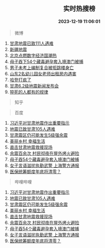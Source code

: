 <div align="center"><h2>实时热搜榜</h2><h4>2023-12-19 11:06:01</h4></div>

> 微博  

1. [甘肃地震已致111人遇难](https://s.weibo.com/weibo?q=%23%E7%94%98%E8%82%83%E5%9C%B0%E9%9C%87%E5%B7%B2%E8%87%B4111%E4%BA%BA%E9%81%87%E9%9A%BE%23&t=31&band_rank=1&Refer=top)<br />
2. [新疆地震](https://s.weibo.com/weibo?q=%23%E6%96%B0%E7%96%86%E5%9C%B0%E9%9C%87%23&t=31&band_rank=2&Refer=top)<br />
3. [北京点燃数字经济国潮热](https://s.weibo.com/weibo?q=%23%E5%8C%97%E4%BA%AC%E7%82%B9%E7%87%83%E6%95%B0%E5%AD%97%E7%BB%8F%E6%B5%8E%E5%9B%BD%E6%BD%AE%E7%83%AD%23&t=31&band_rank=3&Refer=top)<br />
4. [母子吞下54个藏毒避孕套入境澳门被捕](https://s.weibo.com/weibo?q=%23%E6%AF%8D%E5%AD%90%E5%90%9E%E4%B8%8B54%E4%B8%AA%E8%97%8F%E6%AF%92%E9%81%BF%E5%AD%95%E5%A5%97%E5%85%A5%E5%A2%83%E6%BE%B3%E9%97%A8%E8%A2%AB%E6%8D%95%23&t=31&band_rank=4&Refer=top)<br />
5. [男子未考上编制复合被拒跳楼身亡](https://s.weibo.com/weibo?q=%23%E7%94%B7%E5%AD%90%E6%9C%AA%E8%80%83%E4%B8%8A%E7%BC%96%E5%88%B6%E5%A4%8D%E5%90%88%E8%A2%AB%E6%8B%92%E8%B7%B3%E6%A5%BC%E8%BA%AB%E4%BA%A1%23&t=31&band_rank=5&Refer=top)<br />
6. [山东2名幼儿园女老师出租房内遇害](https://s.weibo.com/weibo?q=%23%E5%B1%B1%E4%B8%9C2%E5%90%8D%E5%B9%BC%E5%84%BF%E5%9B%AD%E5%A5%B3%E8%80%81%E5%B8%88%E5%87%BA%E7%A7%9F%E6%88%BF%E5%86%85%E9%81%87%E5%AE%B3%23&t=31&band_rank=6&Refer=top)<br />
7. [哈登打疯了](https://s.weibo.com/weibo?q=%E5%93%88%E7%99%BB%E6%89%93%E7%96%AF%E4%BA%86&t=31&band_rank=7&Refer=top)<br />
8. [甘肃6.2级地震新闻发布会](https://s.weibo.com/weibo?q=%23%E7%94%98%E8%82%836.2%E7%BA%A7%E5%9C%B0%E9%9C%87%E6%96%B0%E9%97%BB%E5%8F%91%E5%B8%83%E4%BC%9A%23&t=31&band_rank=8&Refer=top)<br />
9. [猝死的人都有的规律](https://s.weibo.com/weibo?q=%E7%8C%9D%E6%AD%BB%E7%9A%84%E4%BA%BA%E9%83%BD%E6%9C%89%E7%9A%84%E8%A7%84%E5%BE%8B&t=31&band_rank=9&Refer=top)<br />

> 知乎  


> 百度  

1. [习近平对甘肃地震作出重要指示](https://www.baidu.com/s?wd=%E4%B9%A0%E8%BF%91%E5%B9%B3%E5%AF%B9%E7%94%98%E8%82%83%E5%9C%B0%E9%9C%87%E4%BD%9C%E5%87%BA%E9%87%8D%E8%A6%81%E6%8C%87%E7%A4%BA&sa=fyb_news&rsv_dl=fyb_news)<br />
2. [地震已致甘肃105人遇难](https://www.baidu.com/s?wd=%E5%9C%B0%E9%9C%87%E5%B7%B2%E8%87%B4%E7%94%98%E8%82%83105%E4%BA%BA%E9%81%87%E9%9A%BE&sa=fyb_news&rsv_dl=fyb_news)<br />
3. [甘肃震区仍可能发生5级强余震](https://www.baidu.com/s?wd=%E7%94%98%E8%82%83%E9%9C%87%E5%8C%BA%E4%BB%8D%E5%8F%AF%E8%83%BD%E5%8F%91%E7%94%9F5%E7%BA%A7%E5%BC%BA%E4%BD%99%E9%9C%87&sa=fyb_news&rsv_dl=fyb_news)<br />
4. [美丽乡村 幸福生活](https://www.baidu.com/s?wd=%E7%BE%8E%E4%B8%BD%E4%B9%A1%E6%9D%91+%E5%B9%B8%E7%A6%8F%E7%94%9F%E6%B4%BB&sa=fyb_news&rsv_dl=fyb_news)<br />
5. [直击甘肃地震救援现场](https://www.baidu.com/s?wd=%E7%9B%B4%E5%87%BB%E7%94%98%E8%82%83%E5%9C%B0%E9%9C%87%E6%95%91%E6%8F%B4%E7%8E%B0%E5%9C%BA&sa=fyb_news&rsv_dl=fyb_news)<br />
6. [余震百余次 村民彻夜在屋外烤火避险](https://www.baidu.com/s?wd=%E4%BD%99%E9%9C%87%E7%99%BE%E4%BD%99%E6%AC%A1+%E6%9D%91%E6%B0%91%E5%BD%BB%E5%A4%9C%E5%9C%A8%E5%B1%8B%E5%A4%96%E7%83%A4%E7%81%AB%E9%81%BF%E9%99%A9&sa=fyb_news&rsv_dl=fyb_news)<br />
7. [母子吞54个藏毒避孕套入境澳门被捕](https://www.baidu.com/s?wd=%E6%AF%8D%E5%AD%90%E5%90%9E54%E4%B8%AA%E8%97%8F%E6%AF%92%E9%81%BF%E5%AD%95%E5%A5%97%E5%85%A5%E5%A2%83%E6%BE%B3%E9%97%A8%E8%A2%AB%E6%8D%95&sa=fyb_news&rsv_dl=fyb_news)<br />
8. [女子言语滋扰执勤武警 上海警方通报](https://www.baidu.com/s?wd=%E5%A5%B3%E5%AD%90%E8%A8%80%E8%AF%AD%E6%BB%8B%E6%89%B0%E6%89%A7%E5%8B%A4%E6%AD%A6%E8%AD%A6+%E4%B8%8A%E6%B5%B7%E8%AD%A6%E6%96%B9%E9%80%9A%E6%8A%A5&sa=fyb_news&rsv_dl=fyb_news)<br />
9. [医保统筹额度年底将清零？](https://www.baidu.com/s?wd=%E5%8C%BB%E4%BF%9D%E7%BB%9F%E7%AD%B9%E9%A2%9D%E5%BA%A6%E5%B9%B4%E5%BA%95%E5%B0%86%E6%B8%85%E9%9B%B6%EF%BC%9F&sa=fyb_news&rsv_dl=fyb_news)<br />

> 哔哩哔哩  

1. [习近平对甘肃地震作出重要指示](https://www.baidu.com/s?wd=%E4%B9%A0%E8%BF%91%E5%B9%B3%E5%AF%B9%E7%94%98%E8%82%83%E5%9C%B0%E9%9C%87%E4%BD%9C%E5%87%BA%E9%87%8D%E8%A6%81%E6%8C%87%E7%A4%BA&sa=fyb_news&rsv_dl=fyb_news)<br />
2. [地震已致甘肃105人遇难](https://www.baidu.com/s?wd=%E5%9C%B0%E9%9C%87%E5%B7%B2%E8%87%B4%E7%94%98%E8%82%83105%E4%BA%BA%E9%81%87%E9%9A%BE&sa=fyb_news&rsv_dl=fyb_news)<br />
3. [甘肃震区仍可能发生5级强余震](https://www.baidu.com/s?wd=%E7%94%98%E8%82%83%E9%9C%87%E5%8C%BA%E4%BB%8D%E5%8F%AF%E8%83%BD%E5%8F%91%E7%94%9F5%E7%BA%A7%E5%BC%BA%E4%BD%99%E9%9C%87&sa=fyb_news&rsv_dl=fyb_news)<br />
4. [美丽乡村 幸福生活](https://www.baidu.com/s?wd=%E7%BE%8E%E4%B8%BD%E4%B9%A1%E6%9D%91+%E5%B9%B8%E7%A6%8F%E7%94%9F%E6%B4%BB&sa=fyb_news&rsv_dl=fyb_news)<br />
5. [直击甘肃地震救援现场](https://www.baidu.com/s?wd=%E7%9B%B4%E5%87%BB%E7%94%98%E8%82%83%E5%9C%B0%E9%9C%87%E6%95%91%E6%8F%B4%E7%8E%B0%E5%9C%BA&sa=fyb_news&rsv_dl=fyb_news)<br />
6. [余震百余次 村民彻夜在屋外烤火避险](https://www.baidu.com/s?wd=%E4%BD%99%E9%9C%87%E7%99%BE%E4%BD%99%E6%AC%A1+%E6%9D%91%E6%B0%91%E5%BD%BB%E5%A4%9C%E5%9C%A8%E5%B1%8B%E5%A4%96%E7%83%A4%E7%81%AB%E9%81%BF%E9%99%A9&sa=fyb_news&rsv_dl=fyb_news)<br />
7. [母子吞54个藏毒避孕套入境澳门被捕](https://www.baidu.com/s?wd=%E6%AF%8D%E5%AD%90%E5%90%9E54%E4%B8%AA%E8%97%8F%E6%AF%92%E9%81%BF%E5%AD%95%E5%A5%97%E5%85%A5%E5%A2%83%E6%BE%B3%E9%97%A8%E8%A2%AB%E6%8D%95&sa=fyb_news&rsv_dl=fyb_news)<br />
8. [女子言语滋扰执勤武警 上海警方通报](https://www.baidu.com/s?wd=%E5%A5%B3%E5%AD%90%E8%A8%80%E8%AF%AD%E6%BB%8B%E6%89%B0%E6%89%A7%E5%8B%A4%E6%AD%A6%E8%AD%A6+%E4%B8%8A%E6%B5%B7%E8%AD%A6%E6%96%B9%E9%80%9A%E6%8A%A5&sa=fyb_news&rsv_dl=fyb_news)<br />
9. [医保统筹额度年底将清零？](https://www.baidu.com/s?wd=%E5%8C%BB%E4%BF%9D%E7%BB%9F%E7%AD%B9%E9%A2%9D%E5%BA%A6%E5%B9%B4%E5%BA%95%E5%B0%86%E6%B8%85%E9%9B%B6%EF%BC%9F&sa=fyb_news&rsv_dl=fyb_news)<br />
